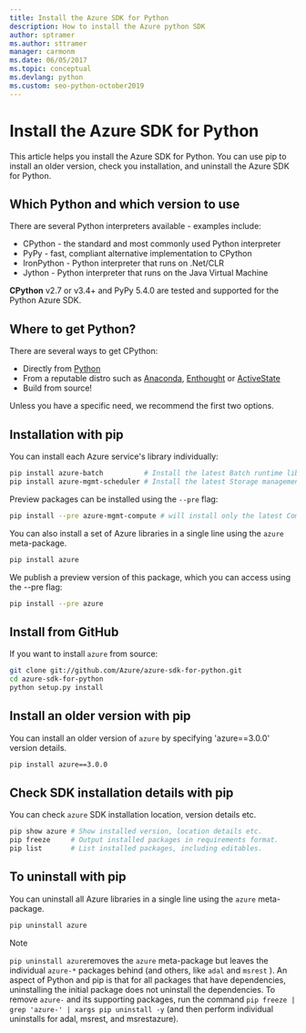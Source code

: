 ```yaml
---
title: Install the Azure SDK for Python
description: How to install the Azure python SDK
author: sptramer
ms.author: sttramer
manager: carmonm
ms.date: 06/05/2017
ms.topic: conceptual
ms.devlang: python
ms.custom: seo-python-october2019
---
```


# Install the Azure SDK for Python

This article helps you install the Azure SDK for Python. You can use pip to install an older version, check you installation, and uninstall the Azure SDK for Python.

## Which Python and which version to use

There are several Python interpreters available - examples include:

* CPython - the standard and most commonly used Python interpreter
* PyPy - fast, compliant alternative implementation to CPython
* IronPython - Python interpreter that runs on .Net/CLR
* Jython - Python interpreter that runs on the Java Virtual Machine

**CPython** v2.7 or v3.4+ and PyPy 5.4.0 are tested and supported for the Python Azure SDK.

## Where to get Python?

There are several ways to get CPython:

* Directly from [Python](https://www.python.org/)
* From a reputable distro such as [Anaconda](https://www.anaconda.com/), [Enthought](https://www.enthought.com/) or [ActiveState](https://www.activestate.com/)
* Build from source!

Unless you have a specific need, we recommend the first two options.

## Installation with pip

You can install each Azure service's library individually:

```bash
pip install azure-batch          # Install the latest Batch runtime library
pip install azure-mgmt-scheduler # Install the latest Storage management library
```

Preview packages can be installed using the `--pre` flag:

```bash
pip install --pre azure-mgmt-compute # will install only the latest Compute Management library
```

You can also install a set of Azure libraries in a single line using the `azure` meta-package.

```bash
pip install azure
```

We publish a preview version of this package, which you can access using the --pre flag:

```bash
pip install --pre azure
```

## Install from GitHub

If you want to install `azure` from source:

```bash
git clone git://github.com/Azure/azure-sdk-for-python.git
cd azure-sdk-for-python
python setup.py install
```

## Install an older version with pip
You can install an older version of `azure` by specifying 'azure==3.0.0' version details.
```bash
pip install azure==3.0.0 
```
## Check SDK installation details with pip
You can check `azure` SDK installation location, version details etc.
```bash
pip show azure # Show installed version, location details etc.
pip freeze     # Output installed packages in requirements format.
pip list       # List installed packages, including editables.
```
## To uninstall with pip
You can uninstall all Azure libraries in a single line using the `azure` meta-package.
```bash
pip uninstall azure 
```
> [!NOTE]
> `pip uninstall azure`removes the `azure` meta-package but leaves the individual `azure-*` packages behind (and others, like `adal` and `msrest` ). An aspect of Python and pip is that for all packages that have dependencies, uninstalling the initial package does not uninstall the dependencies. To remove `azure-` and its supporting packages, run the command `pip freeze | grep 'azure-' | xargs pip uninstall -y` (and then perform individual uninstalls for adal, msrest, and msrestazure).

